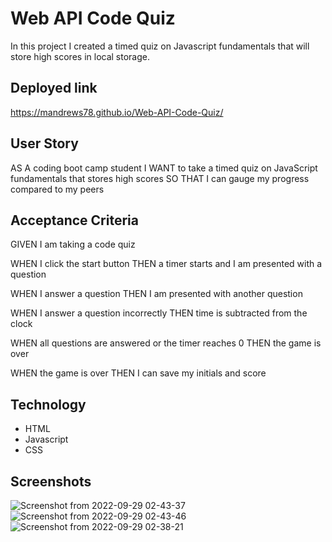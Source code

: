 
# Web API Code Quiz

In this project I created a timed quiz on Javascript fundamentals that will store high scores in local storage.



## Deployed link
https://mandrews78.github.io/Web-API-Code-Quiz/
## User Story

AS A coding boot camp student
I WANT to take a timed quiz on JavaScript fundamentals that stores high scores
SO THAT I can gauge my progress compared to my peers
## Acceptance Criteria

GIVEN I am taking a code quiz

WHEN I click the start button
THEN a timer starts and I am presented with a question

WHEN I answer a question
THEN I am presented with another question

WHEN I answer a question incorrectly
THEN time is subtracted from the clock

WHEN all questions are answered or the timer reaches 0
THEN the game is over

WHEN the game is over
THEN I can save my initials and score
## Technology

- HTML
- Javascript
- CSS


## Screenshots

![Screenshot from 2022-09-29 02-43-37](https://user-images.githubusercontent.com/70594281/192958990-298d4e39-be79-4611-b795-eccbbba2a446.png)
![Screenshot from 2022-09-29 02-43-46](https://user-images.githubusercontent.com/70594281/192959329-5a5da027-342c-4d24-b60c-51593aee9fa3.png)
![Screenshot from 2022-09-29 02-38-21](https://user-images.githubusercontent.com/70594281/192958006-184e1057-64bf-479a-838c-b3b4cdec0449.png)


